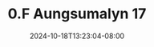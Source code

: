 --- 
title: "0.F Aungsumalyn 17"
description: "streaming  video bokep 0.F Aungsumalyn 17 instagram   terbaru"
date: 2024-10-18T13:23:04-08:00
file_code: "s8rjo1g18uf5"
draft: false
cover: "rnga8rps34weq25x.jpg"
tags: ["Aungsumalyn", "bokep-indo", "bokep-viral", "bokep-ig"]
length: 166
fld_id: "1483184"
foldername: "Aungsumalyn"
categories: ["Aungsumalyn"]
views: 13
---